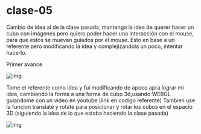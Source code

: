 # clase-05
Cambio de idea al de la clase pasada, mantengo la idea de querer hacer un cubo con imágenes pero quiero poder hacer una interacción con el mouse, para que estos se muevan guiados por el mouse. Esto en base a un referente pero modificando la idea y complejizandola un poco, intentar hacerlo. 

Primer avance

![img](./Img-1) 

Tome el referente como idea y fui modificando de apoco apra lograr mi idea, cambiando la forma a una forma de cubo 3d,usando WEBGL guiandome con un video en youtube (link en codigo referente)
Tambien use la funcion translate y rotate para posicionar y rotar los cubos en el espacio 3D (siguiendo la idea de lo que estaba haciendo la clase pasada)

![img](./Img-2)
